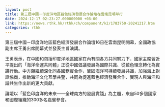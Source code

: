 ```yaml
---
layout: post
title: 第三屆中國－印度洋地區藍色經濟發展合作論壇在雲南昆明舉行
date: 2024-12-17 02:23:27.000000000 +08:00
link: https://news.rthk.hk/rthk/ch/component/k2/1783750-20241217.htm
categories: rthk
---
```


第三屆中國－印度洋地區藍色經濟發展合作論壇16日在雲南昆明開幕，全國政協副主席王勇出席開幕式並發表主旨演講。

王勇表示，在中國和包括印度洋地區國家在內有關各方共同努力下，國家主席習近平提出的「海洋命運共同體」正從中國倡議發展為國際共識、從藍色理念轉化為實踐行動。中方願繼續深化同各國務實合作，鞏固海洋可持續發展共識，加強海上對話協商，推動海洋文化互學共鑒，共同為促進藍色經濟發展合作、實現人與海洋和諧共生作出新的更大貢獻。

論壇以「藍色印度洋的未來——全球南方的發展實踐」為主題，來自50多個國家和國際組織的300多名嘉賓參會。
